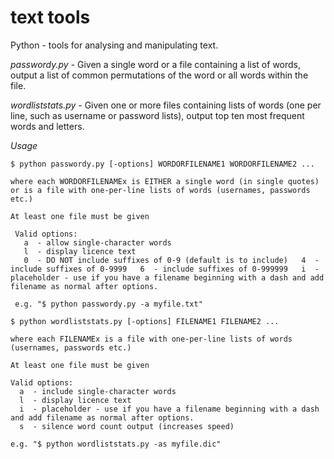 text tools
========

Python - tools for analysing and manipulating text.

_passwordy.py_ - Given a single word or a file containing a list of words, output a list of
common permutations of the word or all words within the file.

_wordliststats.py_ - Given one or more files containing lists of words (one per line, such as username or password lists),
output top ten most frequent words and letters.


*Usage*


```
$ python passwordy.py [-options] WORDORFILENAME1 WORDORFILENAME2 ...

where each WORDORFILENAMEx is EITHER a single word (in single quotes) or is a file with one-per-line lists of words (usernames, passwords etc.)

At least one file must be given

 Valid options:
   a  - allow single-character words
   l  - display licence text
   0  - DO NOT include suffixes of 0-9 (default is to include)   4  - include suffixes of 0-9999   6  - include suffixes of 0-999999   i  - placeholder - use if you have a filename beginning with a dash and add filename as normal after options.

 e.g. "$ python passwordy.py -a myfile.txt"

 ```
 
 ```
$ python wordliststats.py [-options] FILENAME1 FILENAME2 ...

where each FILENAMEx is a file with one-per-line lists of words (usernames, passwords etc.)

At least one file must be given

 Valid options:
   a  - include single-character words
   l  - display licence text
   i  - placeholder - use if you have a filename beginning with a dash and add filename as normal after options.
   s  - silence word count output (increases speed)

 e.g. "$ python wordliststats.py -as myfile.dic"
 
 ```
